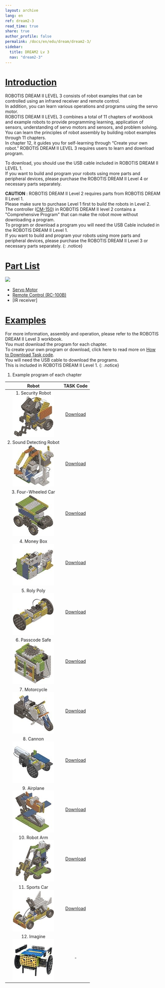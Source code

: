 ```yaml
---
layout: archive
lang: en
ref: dream2-3
read_time: true
share: true
author_profile: false
permalink: /docs/en/edu/dream/dream2-3/
sidebar:
  title: DREAM2 Lv 3
  nav: "dream2-3"
---
```


# [Introduction](#introduction)

ROBOTIS DREAM II LEVEL 3 consists of robot examples that can be controlled using an infrared receiver and remote control.  
In addition, you can learn various operations and programs using the servo motor.  
ROBOTIS DREAM II LEVEL 3 combines a total of 11 chapters of workbook and example robots to provide programming learning, application of sensors, understanding of servo motors and sensors, and problem solving.  
You can learn the principles of robot assembly by building robot examples through 11 chapters.  
In chapter 12, it guides you for self-learning through “Create your own robot.” ROBOTIS DREAM II LEVEL 3 requires users to learn and download program.  

To download, you should use the USB cable included in ROBOTIS DREAM II LEVEL 1.  
If you want to build and program your robots using more parts and peripheral devices, please purchase the ROBOTIS DREAM II Level 4 or necessary parts separately.

**CAUTION** : ROBOTIS DREAM II Level 2 requires parts from ROBOTIS DREAM II Level 1.  
Please make sure to purchase Level 1 first to build the robots in Level 2.  
The controller ([CM-150]) in ROBOTIS DREAM II level 2 contains a "Comprehensive Program" that can make the robot move without downloading a program.  
To program or download a program you will need the USB Cable included in the ROBOTIS DREAM II Level 1.  
If you want to build and program your robots using more parts and peripheral devices, please purchase the ROBOTIS DREAM II Level 3 or necessary parts separately.
{: .notice}

# [Part List](#part-list)

![](/assets/images/edu/dream/dream2/ROBOTIS_DREAMⅡ_LV3_EN_PartList.jpg)

- [Servo Motor]
- [Remote Control (RC-100B)]
- [IR receiver]

# [Examples](#examples)

For more information, assembly and operation, please refer to the ROBOTIS DREAM II Level 3 workbook.  
You must download the program for each chapter.  
To create your own program or download, click here to read more on [How to Download Task code].  
You will need the USB cable to download the programs.  
This is included in ROBOTIS DREAM II Level 1.
{: .notice}

1. Example program of each chapter

|Robot|TASK Code|
| :---: | :---: |
|1. Security Robot<br />![](/assets/images/edu/dream/dream2/dream2-3_security.jpg)|[Download][ex_01]|
|2. Sound Detecting Robot<br />![](/assets/images/edu/dream/dream2/dream2-3_noisemeter.jpg)|[Download][ex_02]|
|3. Four-Wheeled Car<br />![](/assets/images/edu/dream/dream2/dream2-3_fourwheeled.jpg)|[Download][ex_03]|
|4. Money Box<br />![](/assets/images/edu/dream/dream2/dream2-3_moneybox.jpg)|[Download][ex_04]|
|5. Roly Poly<br />![](/assets/images/edu/dream/dream2/dream2-3_rolypoly.jpg)|[Download][ex_05]|
|6. Passcode Safe<br />![](/assets/images/edu/dream/dream2/dream2-3_passcodesafe.jpg)|[Download][ex_06]|
|7. Motorcycle<br />![](/assets/images/edu/dream/dream2/dream2-3_motorcycle.jpg)|[Download][ex_07]|
|8. Cannon<br />![](/assets/images/edu/dream/dream2/dream2-3_cannon.jpg)|[Download][ex_08]|
|9. Airplane<br />![](/assets/images/edu/dream/dream2/dream2-3_airplane.jpg)|[Download][ex_09]|
|10. Robot Arm<br />![](/assets/images/edu/dream/dream2/dream2-3_robotarm.jpg)|[Download][ex_10]|
|11. Sports Car<br />![](/assets/images/edu/dream/dream2/dream2-3_sportscar.jpg)|[Download][ex_11]|
|12. Imagine<br />![](/assets/images/edu/dream/dream2/dream2-3_imagine.jpg)|-|

[CM-150]: /docs/en/parts/controller/cm-150/
[Servo Motor]: /docs/en/parts/motor/servo_motor/
[Remote Control (RC-100B)]: /docs/en/parts/communication/rc-100/
[How to Download Task code]: /docs/en/faq/download_task_code/#cm-150
[ex_01]: http://support.robotis.com/en/baggage_files/dream/dream2_l3_security_en.tskx
[ex_02]: http://support.robotis.com/en/baggage_files/dream/dream2_l3_noisemeter_en.tskx
[ex_03]: http://support.robotis.com/en/baggage_files/dream/dream2_l3_fourwheel_en.tskx
[ex_04]: http://support.robotis.com/en/baggage_files/dream/dream2_l3_coinbank_en.tskx
[ex_05]: http://support.robotis.com/en/baggage_files/dream/dream2_l3_tumblingdoll_en.tskx
[ex_06]: http://support.robotis.com/en/baggage_files/dream/dream2_l3_dialsafe_en.tskx
[ex_07]: http://support.robotis.com/en/baggage_files/dream/dream2_l3_motorcycle_en.tskx
[ex_08]: http://support.robotis.com/en/baggage_files/dream/dream2_l3_cannon_en.tskx
[ex_09]: http://support.robotis.com/en/baggage_files/dream/dream2_l3_airplane_en.tskx
[ex_10]: http://support.robotis.com/en/baggage_files/dream/dream2_l3_manipulator_en.tskx
[ex_11]: http://support.robotis.com/en/baggage_files/dream/dream2_l3_sportscar_en.tskx
